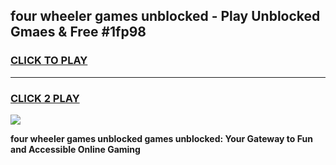 
## four wheeler games unblocked - Play Unblocked Gmaes & Free #1fp98
<h3>
<a href="https://premium.freeplayer.one?title=four_wheeler_games_unblocked&ref=03M">CLICK TO PLAY</a></h3>
<hr>

<h3>
<a href="https://premium.freeplayer.one?title=four_wheeler_games_unblocked&ref=03M">CLICK 2 PLAY</a>
  
</h3>

<a href="https://premium.freeplayer.one?title=four_wheeler_games_unblocked&ref=03M"><img src="https://clearcache.store/games.png"></a>


**four wheeler games unblocked games unblocked: Your Gateway to Fun and Accessible Online Gaming**

